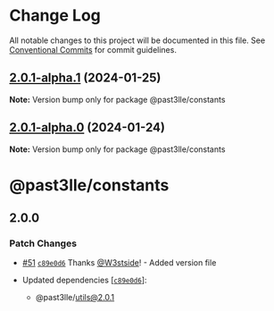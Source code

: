 # Change Log

All notable changes to this project will be documented in this file.
See [Conventional Commits](https://conventionalcommits.org) for commit guidelines.

## [2.0.1-alpha.1](https://github.com/PAST3LLE/schematics-monorepo/compare/@past3lle/constants@2.0.1-alpha.0...@past3lle/constants@2.0.1-alpha.1) (2024-01-25)

**Note:** Version bump only for package @past3lle/constants





## [2.0.1-alpha.0](https://github.com/PAST3LLE/schematics-monorepo/compare/@past3lle/constants@2.0.0-alpha.3...@past3lle/constants@2.0.1-alpha.0) (2024-01-24)

**Note:** Version bump only for package @past3lle/constants





# @past3lle/constants

## 2.0.0

### Patch Changes

- [#51](https://github.com/PAST3LLE/monorepo/pull/51) [`c89e0d6`](https://github.com/PAST3LLE/monorepo/commit/c89e0d68f2bcadfd418e04737b5ba1416d714796) Thanks [@W3stside](https://github.com/W3stside)! - Added version file

- Updated dependencies [[`c89e0d6`](https://github.com/PAST3LLE/monorepo/commit/c89e0d68f2bcadfd418e04737b5ba1416d714796)]:
  - @past3lle/utils@2.0.1

